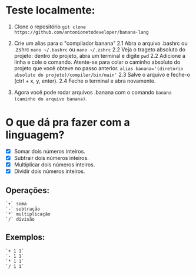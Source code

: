 # Teste localmente:

1. Clone o repositório 
`git clone https://github.com/antonionetodeveloper/banana-lang`

2. Crie um alias para o "compilador banana"
    2.1 Abra o arquivo .bashrc ou .zshrc
    `nano ~/.bashrc` ou `nano ~/.zshrc`
    2.2 Veja o trageto absoluto do projeto: dentro do projeto, abra um terminal e digite `pwd`
    2.2 Adicione a linha e cole o comando. Atente-se para colar o caminho absoluto do projeto que você obteve no passo anterior.
    `alias banana='(diretorio absoluto do projeto)/compiler/bin/main'`
    2.3 Salve o arquivo e feche-o (ctrl + x, y, enter).
    2.4 Feche o terminal e abra novamente.

3. Agora você pode rodar arquivos .banana com o comando `banana (caminho do arquivo banana)`.


# O que dá pra fazer com a linguagem?

- [x] Somar dois números inteiros.
- [x] Subtrair dois números inteiros.
- [x] Multiplicar dois números inteiros.
- [x] Dividir dois números inteiros.

## Operações:
    `+` soma
    `-` subtração
    `*` multiplicação
    `/` divisão

## Exemplos:
    `+ 1 1`
    `- 1 1`
    `* 1 1`
    `/ 1 1`